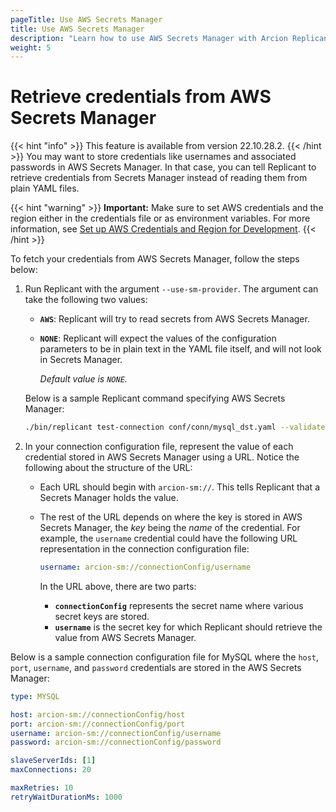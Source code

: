 ```yaml
---
pageTitle: Use AWS Secrets Manager
title: Use AWS Secrets Manager
description: "Learn how to use AWS Secrets Manager with Arcion Replicant. Replicant can retrieve credentials from Secrets Manager instead of reading from YAML files."
weight: 5
---
```


# Retrieve credentials from AWS Secrets Manager
{{< hint "info" >}}
This feature is available from version 22.10.28.2.
{{< /hint >}}
You may want to store credentials like usernames and associated passwords in AWS Secrets Manager. In that case, you can tell Replicant to retrieve credentials from Secrets Manager instead of reading them from plain YAML files. 

{{< hint "warning" >}}
**Important:** Make sure to set AWS credentials and the region either in the credentials file or as environment variables. For more information, see [Set up AWS Credentials and Region for Development](https://docs.aws.amazon.com/sdk-for-java/v1/developer-guide/setup-credentials.html).
{{< /hint >}}

To fetch your credentials from AWS Secrets Manager, follow the steps below:

1. Run Replicant with the argument `--use-sm-provider`. The argument can take the following two values: 
   - **`AWS`**: Replicant will try to read secrets from AWS Secrets Manager.
   - **`NONE`**: Replicant will expect the values of the configuration parameters to be in plain text in the YAML file itself, and will not look in Secrets Manager. 
   
      *Default value is `NONE`.*

   Below is a sample Replicant command specifying AWS Secrets Manager:

   ```sh
   ./bin/replicant test-connection conf/conn/mysql_dst.yaml --validate conf/validate/validationchecks.json --use-sm-provider AWS
   ```

2. In your connection configuration file, represent the value of each credential stored in AWS Secrets Manager using a URL. Notice the following about the structure of the URL:
   - Each URL should begin with `arcion-sm://`. This tells Replicant that a Secrets Manager holds the value.
   - The rest of the URL depends on where the key is stored in AWS Secrets Manager, the *key* being the *name* of the credential. For example, the `username` credential could have the following URL representation in the connection configuration file:

      ```YAML
      username: arcion-sm://connectionConfig/username
      ```

      In the URL above, there are two parts:
      - **`connectionConfig`** represents the secret name where various secret keys are stored.
      - **`username`** is the secret key for which Replicant should retrieve the value from AWS Secrets Manager.

Below is a sample connection configuration file for MySQL where the `host`, `port`, `username`, and `password` credentials are stored in the AWS Secrets Manager:

```YAML
type: MYSQL

host: arcion-sm://connectionConfig/host
port: arcion-sm://connectionConfig/port
username: arcion-sm://connectionConfig/username
password: arcion-sm://connectionConfig/password

slaveServerIds: [1]
maxConnections: 20

maxRetries: 10
retryWaitDurationMs: 1000
```
